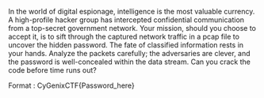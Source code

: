 In the world of digital espionage, intelligence is the most valuable currency. A high-profile hacker group has intercepted confidential communication from a top-secret government network. Your mission, should you choose to accept it, is to sift through the captured network traffic in a pcap file to uncover the hidden password. The fate of classified information rests in your hands. Analyze the packets carefully; the adversaries are clever, and the password is well-concealed within the data stream. Can you crack the code before time runs out?

Format : CyGenixCTF{Password_here}
